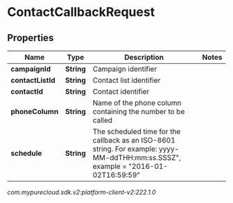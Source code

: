 # ContactCallbackRequest


## Properties

| Name | Type | Description | Notes |
| ------------ | ------------- | ------------- | ------------- |
| **campaignId** | **String** | Campaign identifier |  |
| **contactListId** | **String** | Contact list identifier |  |
| **contactId** | **String** | Contact identifier |  |
| **phoneColumn** | **String** | Name of the phone column containing the number to be called |  |
| **schedule** | **String** | The scheduled time for the callback as an ISO-8601 string. For example: yyyy-MM-ddTHH:mm:ss.SSSZ\", example = \"2016-01-02T16:59:59\" |  |




_com.mypurecloud.sdk.v2:platform-client-v2:222.1.0_
